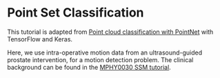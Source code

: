 # Point Set Classification

This tutorial is adapted from [Point cloud classification with PointNet](https://keras.io/examples/vision/pointnet/) with TensorFlow and Keras.

Here, we use intra-operative motion data from an ultrasound-guided prostate intervention, for a motion detection problem. The clinical background can be found in the [MPHY0030 SSM tutorial](https://weisslab.cs.ucl.ac.uk/YipengHu/mphy0030/-/tree/main/tutorials/statistical_motion_model/python).
